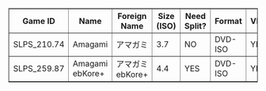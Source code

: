 <table border='1' cellpadding='5' cellspacing='0'>
<tr>
<th>Game ID</th> <th>Name</th> <th>Foreign Name</th> <th>Size (ISO)</th> <th>Need Split?</th> <th>Format</th>
<th>VNC</th> <th>IGR</th> <th>PADEMU</th> <th>GSM</th> <th>Compatible?</th> <th>Console</th> <th>Reporter</th>
<th>Notes</th>
</tr>
<tr>
<td>SLPS_210.74</td> <td>Amagami</td> <td>アマガミ</td> <td>3.7</td> <td>NO</td> <td>DVD-ISO</td> <td>YES</td>
<td>NO</td> <td>NO</td> <td>NO</td> <td>YES</td> <td>Any Model</td> <td>Colton Silva</td> <td>NONE</td>
</tr>
  
<tr>
<td>SLPS_259.87</td> <td>Amagami ebKore+</td> <td>アマガミebKore+</td> <td>4.4</td> <td>YES</td> <td>DVD-ISO</td>
<td>YES</td> <td>NO</td> <td>NO</td> <td>NO</td> <td>YES</td> <td>Any Model</td> <td>Colton Silva</td> <td>NONE</td>
</tr>
</table>

